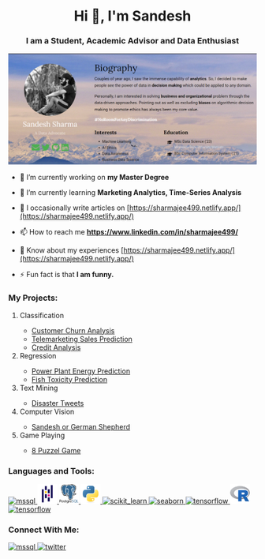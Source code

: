 <h1 align="center">Hi 👋, I'm Sandesh</h1>
<h3 align="center">I am a Student, Academic Advisor and Data Enthusiast</h3>

<a href="https://sharmajee499.netlify.app" target="_blank"><img src="https://github.com/sharmajee499/sharmajee499/blob/main/bib.png" alt="Bibliography"></a>

- 🔭 I’m currently working on **my Master Degree**

- 🌱 I’m currently learning **Marketing Analytics, Time-Series Analysis**

- 📝 I occasionally write articles on [https://sharmajee499.netlify.app/](https://sharmajee499.netlify.app/)

- 📫 How to reach me **https://www.linkedin.com/in/sharmajee499/**

- 📄 Know about my experiences [https://sharmajee499.netlify.app/](https://sharmajee499.netlify.app/)

- ⚡ Fun fact is that **I am funny.**

<h3 align="left">My Projects:</h3>
<ol>
  <li>Classification</li>
  <ul>
    <li><a href="https://github.com/sharmajee499/Customer_Churn_Analysis" target="_blank"> Customer Churn Analysis </a></li>
    <li><a href="https://github.com/sharmajee499/Telemarketing_Sales_Prediction" target="_blank"> Telemarketing Sales Prediction </a></li>
    <li><a href="https://github.com/sharmajee499/South_German_Credit_Analysis" target="_blank"> Credit Analysis </a></li>
  </ul>
  <li>Regression</li>
    <ul>
    <li><a href="https://github.com/sharmajee499/Power_Plant_Energy_Prediction_Using_PyCaret" target="_blank"> Power Plant Energy Prediction </a></li>
    <li><a href="https://github.com/sharmajee499/QSAR-fish-toxicity_Model" target="_blank"> Fish Toxicity Prediction </a></li>
  </ul>
  <li>Text Mining</li>
    <ul>
    <li><a href="https://github.com/sharmajee499/Text-Analytics-With-R" target="_blank"> Disaster Tweets </a></li>
  </ul>
  <li>Computer Vision</li>
    <ul>
    <li><a href="https://github.com/sharmajee499/Sandesh_OR_German_Shepherd" target="_blank"> Sandesh or German Shepherd </a></li>
    </ul>
  <li> Game Playing </li>
    <ul>
    <li><a href="https://github.com/sharmajee499/8_Puzzel_with_Search_Algorithms" target="_blank"> 8 Puzzel Game </a></li>
   </ul>
  </ul>
</ol>


<h3 align="left">Languages and Tools:</h3>
<p align="left"> <a href="https://www.microsoft.com/en-us/sql-server" target="_blank" rel="noreferrer"> 
 <img src="https://www.svgrepo.com/show/303229/microsoft-sql-server-logo.svg" alt="mssql" width="40" height="40"/> </a> 
<a href="https://pandas.pydata.org/" target="_blank" rel="noreferrer">
  <img src="https://raw.githubusercontent.com/devicons/devicon/2ae2a900d2f041da66e950e4d48052658d850630/icons/pandas/pandas-original.svg" alt="pandas" width="40" height="40"/> </a> <a href="https://www.postgresql.org" target="_blank" rel="noreferrer"> 
 <img src="https://raw.githubusercontent.com/devicons/devicon/master/icons/postgresql/postgresql-original-wordmark.svg" alt="postgresql" width="40" height="40"/> </a> <a href="https://www.python.org" target="_blank" rel="noreferrer"> 
  <img src="https://raw.githubusercontent.com/devicons/devicon/master/icons/python/python-original.svg" alt="python" width="40" height="40"/> </a> <a href="https://scikit-learn.org/" target="_blank" rel="noreferrer"> 
  <img src="https://upload.wikimedia.org/wikipedia/commons/0/05/Scikit_learn_logo_small.svg" alt="scikit_learn" width="40" height="40"/> </a> <a href="https://seaborn.pydata.org/" target="_blank" rel="noreferrer"> 
  <img src="https://seaborn.pydata.org/_images/logo-mark-lightbg.svg" alt="seaborn" width="40" height="40"/> </a> <a href="https://www.tensorflow.org" target="_blank" rel="noreferrer"> 
  <img src="https://www.vectorlogo.zone/logos/tensorflow/tensorflow-icon.svg" alt="tensorflow" width="40" height="40"/> 
<a href="https://www.microsoft.com/en-us/sql-server" target="_blank" rel="noreferrer"> </a> 
 
<a href="https://www.rstudio.com/" target="_blank" rel="noreferrer"> 
  <img src="https://github.com/devicons/devicon/blob/master/icons/r/r-original.svg" alt="r" width="40" height="40"/> 
</a>
<a href="https://www.tableau.com" target="_blank" rel="noreferrer"> 
  <img src="https://www.tableau.com/sites/default/files/2022-04/TABlogo_wht.png" alt="tensorflow" width="170" height="40"/> 
</a>
</p>
  
<h3 align="left">Connect With Me:</h3>
<p align="left"> 
<a href="https://www.linkedin.com/in/sharmajee499/" target="_blank" rel="noreferrer"> 
<img src="https://content.linkedin.com/content/dam/me/business/en-us/amp/brand-site/v2/bg/LI-Bug.svg.original.svg" alt="mssql" width="40" height="40"/> </a> 
  
<a href="https://twitter.com/sharmajee499" target="_blank" rel="noreferrer"> 
<img src="https://e7.pngegg.com/pngimages/708/311/png-clipart-twitter-twitter-thumbnail.png" alt="twitter" width="40" height="40"/> </a> 
